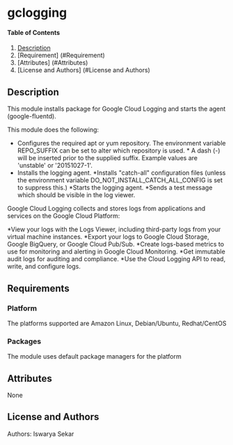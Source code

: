# gclogging

#### Table of Contents

1. [Description](#description)
1. [Requirement] (#Requirement)
1. [Attributes] (#Attributes)
1. [License and Authors] (#License and Authors)

## Description

This module installs package for Google Cloud Logging and starts the agent (google-fluentd).

This module does the following:

   * Configures the required apt or yum repository. The environment variable REPO_SUFFIX can be set to alter which repository is used. * A dash (-) will be inserted prior to the supplied suffix. Example values are 'unstable' or '20151027-1'.
   * Installs the logging agent.
   *Installs "catch-all" configuration files (unless the environment variable DO_NOT_INSTALL_CATCH_ALL_CONFIG is set to suppress this.)
   *Starts the logging agent.
   *Sends a test message which should be visible in the log viewer.

Google Cloud Logging collects and stores logs from applications and services on the Google Cloud Platform:

   *View your logs with the Logs Viewer, including third-party logs from your virtual machine instances.
   *Export your logs to Google Cloud Storage, Google BigQuery, or Google Cloud Pub/Sub.
   *Create logs-based metrics to use for monitoring and alerting in Google Cloud Monitoring.
   *Get immutable audit logs for auditing and compliance.
   *Use the Cloud Logging API to read, write, and configure logs.

Requirements
------------

### Platform
The platforms supported are Amazon Linux, Debian/Ubuntu, Redhat/CentOS

### Packages
The module uses default package managers for the platform

Attributes
----------
None

License and Authors
-------------------
Authors: Iswarya Sekar
